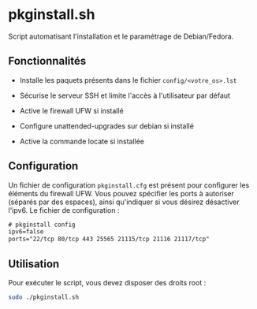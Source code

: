 # pkginstall.sh

Script automatisant l'installation et le paramétrage de Debian/Fedora.

## Fonctionnalités

- Installe les paquets présents dans le fichier `config/<votre_os>.lst` 

- Sécurise le serveur SSH et limite l'accès à l'utilisateur par défaut

- Active le firewall UFW si installé

- Configure unattended-upgrades sur debian si installé

- Active la commande locate si installée

## Configuration

Un fichier de configuration `pkginstall.cfg` est présent pour configurer les éléments du firewall UFW. Vous pouvez spécifier les ports à autoriser (séparés par des espaces), ainsi qu'indiquer si vous désirez désactiver l'ipv6. Le fichier de configuration : 

```txt
# pkginstall config
ipv6=false
ports="22/tcp 80/tcp 443 25565 21115/tcp 21116 21117/tcp"
```

## Utilisation

Pour exécuter le script, vous devez disposer des droits root :

```bash
sudo ./pkginstall.sh
```
